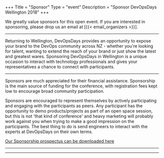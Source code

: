+++
Title = "Sponsor"
Type = "event"
Description = "Sponsor DevOpsDays Wellington 2018"
+++

We greatly value sponsors for this open event.  If you are interested in sponsoring, please drop us an email at [{{< email_organizers >}}].

<hr>
Returning to Wellington, DevOpsDays provides an opportunity to expose your brand to the DevOps community across NZ - whether you're looking for talent, wanting to extend the reach of your brand or just show the latest and greatest wares. Sponsoring DevOpsDays in Wellington is a unique occasion to interact with technology professionals and gives your representatives a chance to connect with participants.
<hr/>

Sponsors are much appreciated for their financial assistance. Sponsorship is the main source of funding for the conference, with registration fees kept low to encourage broad community participation.

Sponsors are encouraged to represent themselves by actively participating and engaging with the participants as peers. Any participant has the opportunity to demo products/projects as part of an open space session, but this is not 'that kind of conference' and heavy marketing will probably work against you when trying to make a good impression on the participants. The best thing to do is send engineers to interact with the experts at DevOpsDays on their own terms.

<a href="https://drive.google.com/file/d/17lTxUWtqWtHO6s3jydELpDMKt7QpIpWu/view?usp=sharing">Our Sponsorship prospectus can be downloaded here</a>
<hr/>
<hr/>
